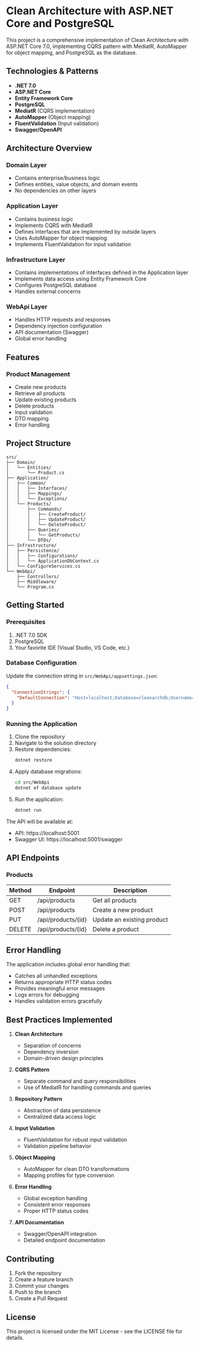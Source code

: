 # Clean Architecture with ASP.NET Core and PostgreSQL

This project is a comprehensive implementation of Clean Architecture with ASP.NET Core 7.0, implementing CQRS pattern with MediatR, AutoMapper for object mapping, and PostgreSQL as the database.

## Technologies & Patterns

- **.NET 7.0**
- **ASP.NET Core**
- **Entity Framework Core**
- **PostgreSQL**
- **MediatR** (CQRS implementation)
- **AutoMapper** (Object mapping)
- **FluentValidation** (Input validation)
- **Swagger/OpenAPI**

## Architecture Overview

### Domain Layer
- Contains enterprise/business logic
- Defines entities, value objects, and domain events
- No dependencies on other layers

### Application Layer
- Contains business logic
- Implements CQRS with MediatR
- Defines interfaces that are implemented by outside layers
- Uses AutoMapper for object mapping
- Implements FluentValidation for input validation

### Infrastructure Layer
- Contains implementations of interfaces defined in the Application layer
- Implements data access using Entity Framework Core
- Configures PostgreSQL database
- Handles external concerns

### WebApi Layer
- Handles HTTP requests and responses
- Dependency injection configuration
- API documentation (Swagger)
- Global error handling

## Features

### Product Management
- Create new products
- Retrieve all products
- Update existing products
- Delete products
- Input validation
- DTO mapping
- Error handling

## Project Structure

```
src/
├── Domain/
│   └── Entities/
│       └── Product.cs
├── Application/
│   ├── Common/
│   │   ├── Interfaces/
│   │   ├── Mappings/
│   │   └── Exceptions/
│   └── Products/
│       ├── Commands/
│       │   ├── CreateProduct/
│       │   ├── UpdateProduct/
│       │   └── DeleteProduct/
│       ├── Queries/
│       │   └── GetProducts/
│       └── DTOs/
├── Infrastructure/
│   ├── Persistence/
│   │   ├── Configurations/
│   │   └── ApplicationDbContext.cs
│   └── ConfigureServices.cs
└── WebApi/
    ├── Controllers/
    ├── Middleware/
    └── Program.cs
```

## Getting Started

### Prerequisites

1. .NET 7.0 SDK
2. PostgreSQL
3. Your favorite IDE (Visual Studio, VS Code, etc.)

### Database Configuration

Update the connection string in `src/WebApi/appsettings.json`:

```json
{
  "ConnectionStrings": {
    "DefaultConnection": "Host=localhost;Database=cleanarchdb;Username=your_username;Password=your_password"
  }
}
```

### Running the Application

1. Clone the repository
2. Navigate to the solution directory
3. Restore dependencies:
   ```bash
   dotnet restore
   ```
4. Apply database migrations:
   ```bash
   cd src/WebApi
   dotnet ef database update
   ```
5. Run the application:
   ```bash
   dotnet run
   ```

The API will be available at:
- API: https://localhost:5001
- Swagger UI: https://localhost:5001/swagger

## API Endpoints

### Products

| Method | Endpoint | Description |
|--------|----------|-------------|
| GET    | /api/products | Get all products |
| POST   | /api/products | Create a new product |
| PUT    | /api/products/{id} | Update an existing product |
| DELETE | /api/products/{id} | Delete a product |

## Error Handling

The application includes global error handling that:
- Catches all unhandled exceptions
- Returns appropriate HTTP status codes
- Provides meaningful error messages
- Logs errors for debugging
- Handles validation errors gracefully

## Best Practices Implemented

1. **Clean Architecture**
   - Separation of concerns
   - Dependency inversion
   - Domain-driven design principles

2. **CQRS Pattern**
   - Separate command and query responsibilities
   - Use of MediatR for handling commands and queries

3. **Repository Pattern**
   - Abstraction of data persistence
   - Centralized data access logic

4. **Input Validation**
   - FluentValidation for robust input validation
   - Validation pipeline behavior

5. **Object Mapping**
   - AutoMapper for clean DTO transformations
   - Mapping profiles for type conversion

6. **Error Handling**
   - Global exception handling
   - Consistent error responses
   - Proper HTTP status codes

7. **API Documentation**
   - Swagger/OpenAPI integration
   - Detailed endpoint documentation

## Contributing

1. Fork the repository
2. Create a feature branch
3. Commit your changes
4. Push to the branch
5. Create a Pull Request

## License

This project is licensed under the MIT License - see the LICENSE file for details.

